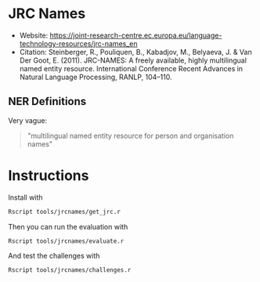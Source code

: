 # JRC Names

- Website: https://joint-research-centre.ec.europa.eu/language-technology-resources/jrc-names_en
- Citation: Steinberger, R., Pouliquen, B., Kabadjov, M., Belyaeva, J. & Van Der Goot, E. (2011). JRC-NAMES: A freely available, highly multilingual named entity resource. International Conference Recent Advances in Natural Language Processing, RANLP, 104–110.

## NER Definitions

Very vague:

> "multilingual named entity resource for person and organisation names"

# Instructions

Install with

```bash
Rscript tools/jrcnames/get_jrc.r
```

Then you can run the evaluation with

```bash
Rscript tools/jrcnames/evaluate.r
```

And test the challenges with

```bash
Rscript tools/jrcnames/challenges.r
```
